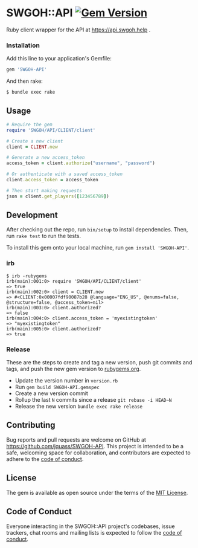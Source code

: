 # SWGOH::API [![Gem Version](https://badge.fury.io/rb/SWGOH-API.svg)](https://badge.fury.io/rb/SWGOH-API)
Ruby client wrapper for the API at https://api.swgoh.help .

### Installation

Add this line to your application's Gemfile:

```ruby
gem 'SWGOH-API'
```

And then rake:

    $ bundle exec rake

## Usage
```ruby
# Require the gem
require 'SWGOH/API/CLIENT/client'

# Create a new client
client = CLIENT.new

# Generate a new access_token
access_token = client.authorize("username", "password")

# Or authenticate with a saved access_token
client.access_token = access_token

# Then start making requests
json = client.get_players([123456789])
```

## Development

After checking out the repo, run `bin/setup` to install dependencies. Then, run `rake test` to run the tests.

To install this gem onto your local machine, run `gem install 'SWGOH-API'`. 

### irb
```
$ irb -rubygems               
irb(main):001:0> require 'SWGOH/API/CLIENT/client'
=> true
irb(main):002:0> client = CLIENT.new
=> #<CLIENT:0x00007fdf90087b28 @language="ENG_US", @enums=false, @structure=false, @access_token=nil>
irb(main):003:0> client.authorized?
=> false
irb(main):004:0> client.access_token = 'myexistingtoken'
=> "myexistingtoken"
irb(main):005:0> client.authorized?
=> true
```

### Release
These are the steps to create and tag a new version, push git commits and tags, and push the new gem version to [rubygems.org](https://rubygems.org).

- Update the version number in `version.rb`
- Run `gem build SWGOH-API.gemspec` 
- Create a new version commit
- Rollup the last `N` commits since a release `git rebase -i HEAD~N`
- Release the new version `bundle exec rake release` 

## Contributing

Bug reports and pull requests are welcome on GitHub at https://github.com/jquass/SWGOH-API. This project is intended to be a safe, welcoming space for collaboration, and contributors are expected to adhere to the [code of conduct](https://github.com/jquass/SWGOH-API/blob/master/CODE_OF_CONDUCT.md).

## License

The gem is available as open source under the terms of the [MIT License](https://opensource.org/licenses/MIT).

## Code of Conduct

Everyone interacting in the SWGOH::API project's codebases, issue trackers, chat rooms and mailing lists is expected to follow the [code of conduct](https://github.com/jquass/SWGOH-API/blob/master/CODE_OF_CONDUCT.md).
